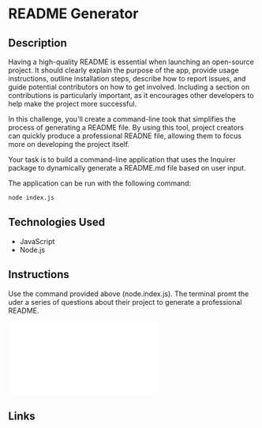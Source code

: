 # README Generator 


## Description
Having a high-quality README is essential when launching an open-source project. It should clearly explain the purpose of the app, provide usage instructions, outline installation steps, describe how to report issues, and guide potential contributors on how to get involved. Including a section on contributions is particularly important, as it encourages other developers to help make the project more successful. 

In this challenge, you'll create a command-line took that simplifies the process of generating a README file. By using this tool, project creators can quickly produce a professional READNE file, allowing them to focus more on developing the project itself. 

Your task is to build a command-line application that uses the Inquirer package to dynamically generate a README.md file based on user input.

The application can be run with the following command:

```bash
node index.js
```

## Technologies Used 
- JavaScript
- Node.js

## Instructions
Use the command provided above (node.index.js). The terminal promt the uder a series of questions about their project to generate a professional README. 

![alt text](./Pictures.Iinstrctions.pdf)


## Links

